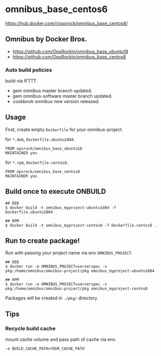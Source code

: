 # omnibus_base_centos6

https://hub.docker.com/r/opsrock/omnibus_base_centos8/

## Omnibus by Docker Bros.

- https://github.com/OpsRockin/omnibus_base_ubuntu18
- https://github.com/OpsRockin/omnibus_base_centos8

### Auto build policies

build via IFTTT.

- gem omnibus master branch updated.
- gem omnibus-software master branch updated.
- cookbook omnibus new version released.


## Usage

First, create empty `Dockerfile` for your omnibus-project.

for `*.deb`, `Dockerfile.ubuntu1804`.

```
FROM opsrock/omnibus_base_ubuntu18
MAINTAINER you
```

for `*.rpm`, `Dockerfile.centos8`.

```
FROM opsrock/omnibus_base_centos8
MAINTAINER you
```

## Build once to execute ONBUILD

```
## DEB
$ docker build -t omnibus_myproject-ubuntu1404 -f Dockerfile.ubuntu1804 .

## RPM
$ docker build -t omnibus_myproject-centos6 -f Dockerfile.centos8 .
```

## Run to create package!

Run with passing your project name via env `OMNIBUS_PROJECT`.

```
## DEB
$ docker run -e OMNIBUS_PROJECT=serverspec -v pkg:/home/omnibus/omnibus-project/pkg omnibus_myproject-ubuntu1804

## RPM
$ docker run -e OMNIBUS_PROJECT=serverspec -v pkg:/home/omnibus/omnibus-project/pkg omnibus_myproject-centos8
```

Packages will be created in `./pkg/` directory.


## Tips

### Recycle build cache

mount cache volume and pass path of cache via env.

`-e BUILD_CACHE_PATH=YOUR_CACHE_PATH`


